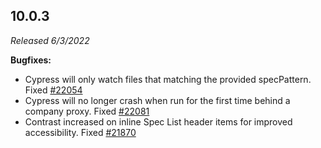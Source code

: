## 10.0.3

_Released 6/3/2022_

**Bugfixes:**

- Cypress will only watch files that matching the provided specPattern. Fixed
  [#22054](https://github.com/cypress-io/cypress/issues/22054)
- Cypress will no longer crash when run for the first time behind a company
  proxy. Fixed [#22081](https://github.com/cypress-io/cypress/issues/22081)
- Contrast increased on inline Spec List header items for improved
  accessibility. Fixed
  [#21870](https://github.com/cypress-io/cypress/issues/21870)
